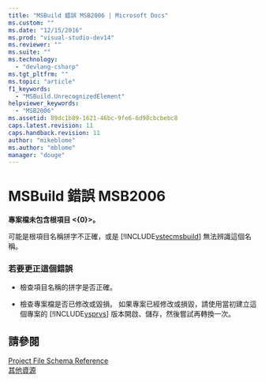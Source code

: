 ```yaml
---
title: "MSBuild 錯誤 MSB2006 | Microsoft Docs"
ms.custom: ""
ms.date: "12/15/2016"
ms.prod: "visual-studio-dev14"
ms.reviewer: ""
ms.suite: ""
ms.technology: 
  - "devlang-csharp"
ms.tgt_pltfrm: ""
ms.topic: "article"
f1_keywords: 
  - "MSBuild.UnrecognizedElement"
helpviewer_keywords: 
  - "MSB2006"
ms.assetid: 89dc1b89-1621-46bc-9fe6-6d98cbcbebc8
caps.latest.revision: 11
caps.handback.revision: 11
author: "mikeblome"
ms.author: "mblome"
manager: "douge"
---
```

# MSBuild 錯誤 MSB2006
**專案檔未包含根項目 \<{0}\>。**  
  
 可能是根項目名稱拼字不正確，或是 [!INCLUDE[vstecmsbuild](../extensibility/internals/includes/vstecmsbuild_md.md)] 無法辨識這個名稱。  
  
### 若要更正這個錯誤  
  
-   檢查項目名稱的拼字是否正確。  
  
-   檢查專案檔是否已修改或毀損。  如果專案已經修改或損毀，請使用當初建立這個專案的 [!INCLUDE[vsprvs](../code-quality/includes/vsprvs_md.md)] 版本開啟、儲存，然後嘗試再轉換一次。  
  
## 請參閱  
 [Project File Schema Reference](../msbuild/msbuild-project-file-schema-reference.md)   
 [其他資源](../msbuild/additional-msbuild-resources.md)